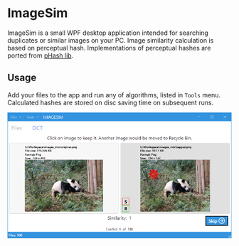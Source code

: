 # ImageSim

ImageSim is a small WPF desktop application intended for searching duplicates or similar images on your PC. Image similarity calculation is based on perceptual hash. Implementations of perceptual hashes are ported from [pHash lib](http://phash.org/).

## Usage

Add your files to the app and run any of algorithms, listed in `Tools` menu. Calculated hashes are stored on disc saving time on subsequent runs.

<img alt="Image comparison" src="https://github.com/ChernyshevDS/ImageSim/blob/master/images/img_compare.png"/>